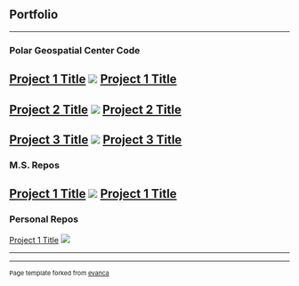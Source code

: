 ## Portfolio

---

### Polar Geospatial Center Code 

[Project 1 Title](/sample_page)
<img src="images/dummy_thumbnail.jpg?raw=true"/>
[Project 1 Title](http://example.com/)
---
[Project 2 Title](/pdf/sample_presentation.pdf)
<img src="images/dummy_thumbnail.jpg?raw=true"/>
[Project 2 Title](http://example.com/)
---
[Project 3 Title](http://example.com/)
<img src="images/dummy_thumbnail.jpg?raw=true"/>
[Project 3 Title](http://example.com/)
---

### M.S. Repos
[Project 1 Title](/sample_page)
<img src="images/dummy_thumbnail.jpg?raw=true"/>
[Project 1 Title](http://example.com/)
---
### Personal Repos
[Project 1 Title](/sample_page)
[<img src="images/dummy_thumbnail.jpg?raw=true"/>](http://example.com/)

---




---
<p style="font-size:11px">Page template forked from <a href="https://github.com/evanca/quick-portfolio">evanca</a></p>
<!-- Remove above link if you don't want to attibute -->
